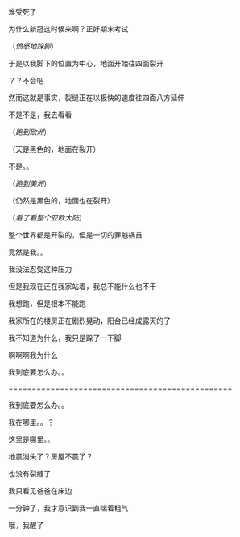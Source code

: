难受死了

为什么新冠这时候来啊？正好期末考试

（*愤怒地跺脚*）

于是以我脚下的位置为中心，地面开始往四面裂开

？？不会吧

然而这就是事实，裂缝正在以极快的速度往四面八方延伸

不是不是，我去看看

（*跑到欧洲*）

（天是黑色的，地面在裂开）

不是。。

（*跑到美洲*）

（仍然是黑色的，地面也在裂开）

（*看了看整个亚欧大陆*）

整个世界都是开裂的，但是一切的罪魁祸首

竟然是我。。

我没法忍受这种压力

但是我现在还在我家站着，我总不能什么也不干

我想跑，但是根本不能跑

我家所在的楼房正在剧烈晃动，阳台已经成露天的了

我不知道为什么，我只是跺了一下脚

啊啊啊我为什么

我到底要怎么办。。

================================================

我到底要怎么办。。

我在哪里。。？

这里是哪里。。

地震消失了？房屋不震了？

也没有裂缝了

我只看见爸爸在床边

一分钟了，我才意识到我一直喘着粗气

哦，我醒了